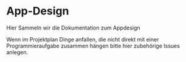 # App-Design
Hier Sammeln wir die Dokumentation zum Appdesign

Wenn im Projektplan Dinge anfallen, die nicht direkt mit einer Programmieraufgabe zusammen hängen bitte hier zubehörige Issues anlegen.

